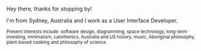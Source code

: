 <p>Hey there, thanks for stopping by!</p>

<p>I'm from Sydney, Australia and I work as a User Interface Developer.</p>

<p><small>Present interests include: software design, diagramming, space technology, long-term investing, minimalism, calisthenics, Australia and US history, music, Aboriginal philosophy, plant-based cooking and philosophy of science.</small></p>
